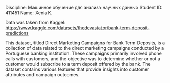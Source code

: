 Discipline: Машинное обучение для анализа научных данных
Student ID: 411451
Name: Xenia K.

Data was taken from Kaggel:
https://www.kaggle.com/datasets/thedevastator/bank-term-deposit-predictions 

This dataset, titled Direct Marketing Campaigns for Bank Term Deposits,
is a collection of data related to the direct marketing campaigns conducted by a Portuguese banking institution. 
These campaigns primarily involved phone calls with customers, and the objective was to determine whether or not a customer would subscribe to a term deposit offered by the bank.
The dataset contains various features that provide insights into customer attributes and campaign outcomes.
